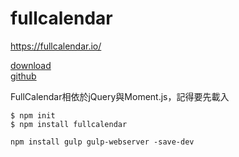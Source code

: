# fullcalendar

https://fullcalendar.io/  

[download](https://fullcalendar.io/download)  
[github](https://github.com/fullcalendar/fullcalendar)  

FullCalendar相依於jQuery與Moment.js，記得要先載入 

`$ npm init`    
`$ npm install fullcalendar`  

`npm install gulp gulp-webserver -save-dev` 